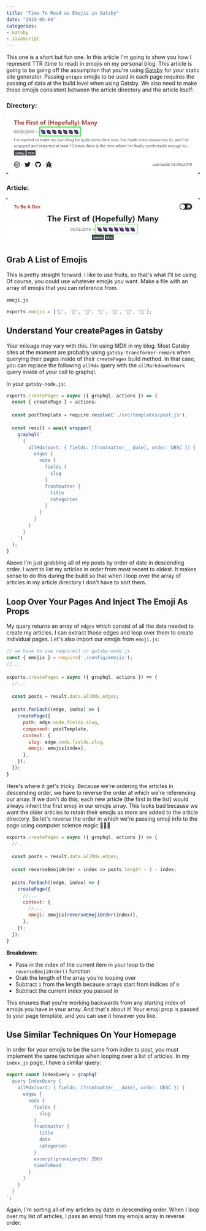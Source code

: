 ```yaml
---
title: "Time To Read as Emojis in Gatsby"
date: "2019-05-04"
categories:
- Gatsby
- JavaScript
---
```


This one is a short but fun one. In this article I'm going to show you how I represent TTR (time to read) in emojis on my personal blog. This article is going to be going off the assumption that you're using [Gatsby](https://www.gatsbyjs.org) for your static site generator. Passing `unique` emojis to be used in each page requires the passing of data at the build level when using Gatsby. We also need to make those emojis consistent between the article directory and the article itself:

### Directory:
![article directory](./src/images/article-directory.jpg)

### Article:
![article](./src/images/article.jpg)

## Grab A List of Emojis
This is pretty straight forward. I like to use fruits, so that's what I'll be using. Of course, you could use whatever emojis you want. Make a file with an array of emojis that you can reference from.

`emoji.js`
```js
exports.emojis = ['🍇', '🍈', '🍉', '🍊', '🍋', '🍌', '🍍'];
```

## Understand Your createPages in Gatsby
Your mileage may vary with this. I'm using MDX in my blog. Most Gatsby sites at the moment are probably using `gatsby-transformer-remark` when querying their pages inside of their `createPages` build method. In that case, you can replace the following `allMdx` query with the `allMarkdownRemark` query inside of your call to graphql.

In your `gatsby-node.js`:
```js
exports.createPages = async ({ graphql, actions }) => {
  const { createPage } = actions;

  const postTemplate = require.resolve('./src/templates/post.js');

  const result = await wrapper(
    graphql(`
      {
        allMdx(sort: { fields: [frontmatter___date], order: DESC }) {
          edges {
            node {
              fields {
                slug
              }
              frontmatter {
                title
                categories
              }
            }
          }
        }
      }
    `)
  );
}
```

Above I'm just grabbing all of my posts by order of date in descending order. I want to list my articles in order from most recent to oldest. It makes sense to do this during the build so that when I loop over the array of articles in my article directory I don't have to sort them.

## Loop Over Your Pages And Inject The Emoji As Props

My query returns an array of `edges` which consist of all the data needed to create my articles. I can extract those edges and loop over them to create individual pages. Let's also import our emojis from `emoji.js`:

```js {2,8-19}
// we have to use require() in gatsby-node.js
const { emojis } = require('./config/emojis');
//...

exports.createPages = async ({ graphql, actions }) => {
  //...
  
  const posts = result.data.allMdx.edges;
  
  posts.forEach((edge, index) => {
    createPage({
      path: edge.node.fields.slug,
      component: postTemplate,
      context: {
        slug: edge.node.fields.slug,
        emoji: emojis[index],
      },
    });
  });
}
```

Here's where it get's tricky. Because we're ordering the articles in descending order, we have to reverse the order at which we're referencing our array. If we don't do this, each new article (the first in the list) would always inherit the first emoji in our emojis array. This looks bad because we want the older articles to retain their emojis as more are added to the article directory. So let's reverse the order in which we're passing emoji info to the page using computer science magic 🧝🏻‍♀️

```js {6}
exports.createPages = async ({ graphql, actions }) => {
  //...
  
  const posts = result.data.allMdx.edges;
  
  const reverseEmojiOrder = index => posts.length - 1 - index;
  
  posts.forEach((edge, index) => {
    createPage({
      //...
      context: {
        //...
        emoji: emojis[reverseEmojiOrder(index)],
      },
    });
  });
}
```

**Breakdown:**
* Pass in the index of the current item in your loop to the `reverseEmojiOrder()` function
* Grab the length of the array you're looping over
* Subtract `1` from the length because arrays start from indices of `0`
* Subtract the current index you passed in

This ensures that you're working backwards from any starting index of emojis you have in your array. And that's about it! Your emoji prop is passed to your page template, and you can use it however you like.

## Use Similar Techniques On Your Homepage 
In order for your emojis to be the same from index to post, you must implement the same technique when looping over a list of articles. In my `index.js` page, I have a similar query:

```js
export const IndexQuery = graphql`
  query IndexQuery {
    allMdx(sort: { fields: [frontmatter___date], order: DESC }) {
      edges {
        node {
          fields {
            slug
          }
          frontmatter {
            title
            date
            categories
          }
          excerpt(pruneLength: 200)
          timeToRead
        }
      }
    }
  }
`;
```

Again, I'm sorting all of my articles by date in descending order. When I loop over my list of articles, I pass an emoji from my emojis array in reverse order.
